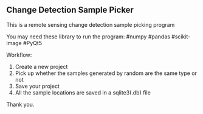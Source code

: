 ## Change Detection Sample Picker
This is a remote sensing change detection sample picking program

You may need these library to run the program:
#numpy
#pandas
#scikit-image
#PyQt5

Workflow:
1. Create a new project
2. Pick up whether the samples generated by random are the same type or not
3. Save your project
4. All the sample locations are saved in a sqlite3(.db) file

Thank you.
